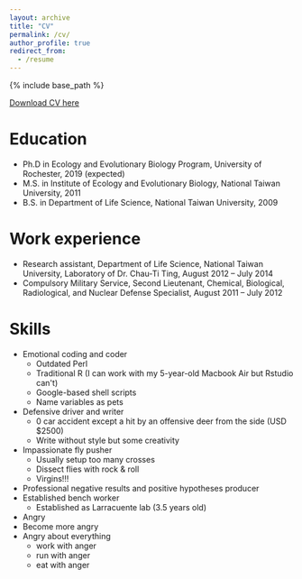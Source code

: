 ```yaml
---
layout: archive
title: "CV"
permalink: /cv/
author_profile: true
redirect_from:
  - /resume
---
```


{% include base_path %}

[Download CV here](/files/cv.pdf)

Education
======
* Ph.D in Ecology and Evolutionary Biology Program, University of Rochester, 2019 (expected)
* M.S. in Institute of Ecology and Evolutionary Biology, National Taiwan University, 2011
* B.S. in Department of Life Science, National Taiwan University, 2009

Work experience
======
* Research assistant, Department of Life Science, National Taiwan University, Laboratory of Dr. Chau-Ti Ting, 
August 2012 – July 2014
* Compulsory Military Service, Second Lieutenant, Chemical, Biological, Radiological, and Nuclear Defense Specialist, August 2011 – July 2012
  
Skills
======
* Emotional coding and coder
  * Outdated Perl
  * Traditional R (I can work with my 5-year-old Macbook Air but Rstudio can't)
  * Google-based shell scripts
  * Name variables as pets
* Defensive driver and writer
  * 0 car accident except a hit by an offensive deer from the side (USD $2500)
  * Write without style but some creativity
* Impassionate fly pusher
  * Usually setup too many crosses
  * Dissect flies with rock & roll
  * Virgins!!!
* Professional negative results and positive hypotheses producer
* Established bench worker
  * Established as Larracuente lab (3.5 years old)
* Angry
* Become more angry
* Angry about everything
  * work with anger
  * run with anger
  * eat with anger
  
 
<!--


Publications
======
  <ul>{% for post in site.publications %}
    {% include archive-single-cv.html %}
  {% endfor %}</ul>
  
Talks
======
  <ul>{% for post in site.talks %}
    {% include archive-single-talk-cv.html %}
  {% endfor %}</ul>
  
Teaching
======
  <ul>{% for post in site.teaching %}
    {% include archive-single-cv.html %}
  {% endfor %}</ul>
  
-->
